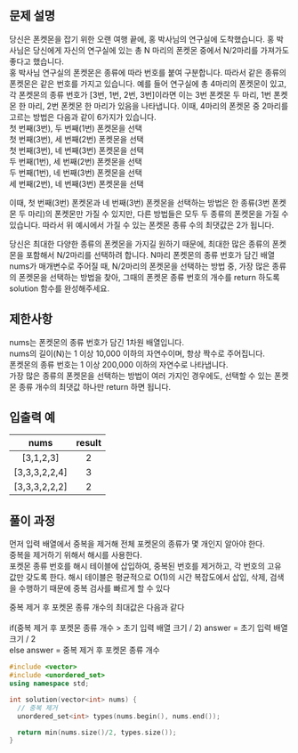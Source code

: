 ## 문제 설명
당신은 폰켓몬을 잡기 위한 오랜 여행 끝에, 홍 박사님의 연구실에 도착했습니다. 홍 박사님은 당신에게 자신의 연구실에 있는 총 N 마리의 폰켓몬 중에서 N/2마리를 가져가도 좋다고 했습니다.<br>
홍 박사님 연구실의 폰켓몬은 종류에 따라 번호를 붙여 구분합니다. 따라서 같은 종류의 폰켓몬은 같은 번호를 가지고 있습니다. 예를 들어 연구실에 총 4마리의 폰켓몬이 있고, 각 폰켓몬의 종류 번호가 [3번, 1번, 2번, 3번]이라면 이는 3번 폰켓몬 두 마리, 1번 폰켓몬 한 마리, 2번 폰켓몬 한 마리가 있음을 나타냅니다. 이때, 4마리의 폰켓몬 중 2마리를 고르는 방법은 다음과 같이 6가지가 있습니다.
<br>
첫 번째(3번), 두 번째(1번) 폰켓몬을 선택<br>
첫 번째(3번), 세 번째(2번) 폰켓몬을 선택<br>
첫 번째(3번), 네 번째(3번) 폰켓몬을 선택<br>
두 번째(1번), 세 번째(2번) 폰켓몬을 선택<br>
두 번째(1번), 네 번째(3번) 폰켓몬을 선택<br>
세 번째(2번), 네 번째(3번) 폰켓몬을 선택<br>

이때, 첫 번째(3번) 폰켓몬과 네 번째(3번) 폰켓몬을 선택하는 방법은 한 종류(3번 폰켓몬 두 마리)의 폰켓몬만 가질 수 있지만, 다른 방법들은 모두 두 종류의 폰켓몬을 가질 수 있습니다. 따라서 위 예시에서 가질 수 있는 폰켓몬 종류 수의 최댓값은 2가 됩니다.

당신은 최대한 다양한 종류의 폰켓몬을 가지길 원하기 때문에, 최대한 많은 종류의 폰켓몬을 포함해서 N/2마리를 선택하려 합니다. N마리 폰켓몬의 종류 번호가 담긴 배열 nums가 매개변수로 주어질 때, N/2마리의 폰켓몬을 선택하는 방법 중, 가장 많은 종류의 폰켓몬을 선택하는 방법을 찾아, 그때의 폰켓몬 종류 번호의 개수를 return 하도록 solution 함수를 완성해주세요.

## 제한사항
nums는 폰켓몬의 종류 번호가 담긴 1차원 배열입니다.<br>
nums의 길이(N)는 1 이상 10,000 이하의 자연수이며, 항상 짝수로 주어집니다.<br>
폰켓몬의 종류 번호는 1 이상 200,000 이하의 자연수로 나타냅니다.<br>
가장 많은 종류의 폰켓몬을 선택하는 방법이 여러 가지인 경우에도, 선택할 수 있는 폰켓몬 종류 개수의 최댓값 하나만 return 하면 됩니다.
## 입출력 예
| nums | result |
|:-----:|:------:|
| [3,1,2,3]	| 2 |
| [3,3,3,2,2,4] | 3 |
| [3,3,3,2,2,2]	| 2 |
## 풀이 과정
먼저 입력 배열에서 중복을 제거해 전체 포켓몬의 종류가 몇 개인지 알아야 한다.<br>
중복을 제거하기 위해서 해시를 사용한다.<br>
포켓몬 종류 번호를 해시 테이블에 삽입하여, 중복된 번호를 제거하고, 각 번호의 고유 값만 갖도록 한다. 해시 테이블은 평균적으로 O(1)의 시간 복잡도에서 삽입, 삭제, 검색을 수행하기 때문에 중복 검사를 빠르게 할 수 있다<br>


중복 제거 후 포켓몬 종류 개수의 최대값은 다음과 같다<br><br>
if(중복 제거 후 포켓몬 종류 개수 > 초기 입력 배열 크기 / 2) answer = 초기 입력 배열 크기 / 2<br>
else answer = 중복 제거 후 포켓몬 종류 개수<br>

```C++
#include <vector>
#include <unordered_set>
using namespace std;

int solution(vector<int> nums) {
  // 중복 제거
  unordered_set<int> types(nums.begin(), nums.end());

  return min(nums.size()/2, types.size());
}
```
